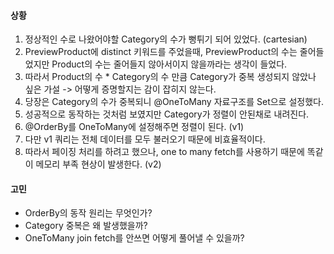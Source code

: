 #### 상황

1. 정상적인 수로 나왔어야할 Category의 수가 뻥튀기 되어 있었다. (cartesian)
2. PreviewProduct에 distinct 키워드를 주었을때, PreviewProduct의 수는 줄어들었지만 Product의 수는 줄어들지 않아서이지 않을까라는 생각이 들었다.
3. 따라서 Product의 수 * Category의 수 만큼 Category가 중복 생성되지 않았나 싶은 가설 -> 어떻게 증명할지는 감이 잡히지 않는다.
4. 당장은 Category의 수가 중복되니 @OneToMany 자료구조를 Set으로 설정했다.
5. 성공적으로 동작하는 것처럼 보였지만 Category가 정렬이 안된채로 내려진다.
6. @OrderBy를 OneToMany에 설정해주면 정렬이 된다. (v1)
7. 다만 v1 쿼리는 전체 데이터를 모두 불러오기 때문에 비효율적이다.
8. 따라서 페이징 처리를 하려고 했으나, one to many fetch를 사용하기 때문에 똑같이 메모리 부족 현상이 발생한다. (v2)

#### 고민

- OrderBy의 동작 원리는 무엇인가?
- Category 중복은 왜 발생했을까?
- OneToMany join fetch를 안쓰면 어떻게 풀어낼 수 있을까?
